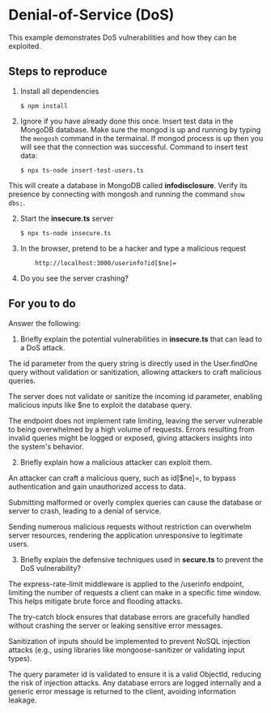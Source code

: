 # Denial-of-Service (DoS)

This example demonstrates DoS vulnerabilities and how they can be exploited.

## Steps to reproduce

1. Install all dependencies

    `$ npm install`

2. Ignore if you have already done this once. Insert test data in the MongoDB database. Make sure the mongod is up and running by typing the `mongosh` command in the termainal. If mongod process is up then you will see that the connection was successful. Command to insert test data:

    `$ npx ts-node insert-test-users.ts`

This will create a database in MongoDB called __infodisclosure__. Verify its presence by connecting with mongosh and running the command `show dbs;`.

2. Start the **insecure.ts** server

    `$ npx ts-node insecure.ts`

3. In the browser, pretend to be a hacker and type a malicious request

    ```
        http://localhost:3000/userinfo?id[$ne]=
    ```

4. Do you see the server crashing?

## For you to do

Answer the following:

1. Briefly explain the potential vulnerabilities in **insecure.ts** that can lead to a DoS attack.

The id parameter from the query string is directly used in the User.findOne query without validation or sanitization, allowing attackers to craft malicious queries.

The server does not validate or sanitize the incoming id parameter, enabling malicious inputs like $ne to exploit the database query.

The endpoint does not implement rate limiting, leaving the server vulnerable to being overwhelmed by a high volume of requests.
Errors resulting from invalid queries might be logged or exposed, giving attackers insights into the system's behavior.

2. Briefly explain how a malicious attacker can exploit them.

An attacker can craft a malicious query, such as id[$ne]=, to bypass authentication and gain unauthorized access to data.

Submitting malformed or overly complex queries can cause the database or server to crash, leading to a denial of service.

Sending numerous malicious requests without restriction can overwhelm server resources, rendering the application unresponsive to legitimate users.

3. Briefly explain the defensive techniques used in **secure.ts** to prevent the DoS vulnerability?

The express-rate-limit middleware is applied to the /userinfo endpoint, limiting the number of requests a client can make in a specific time window. This helps mitigate brute force and flooding attacks.

The try-catch block ensures that database errors are gracefully handled without crashing the server or leaking sensitive error messages.

Sanitization of inputs should be implemented to prevent NoSQL injection attacks (e.g., using libraries like mongoose-sanitizer or validating input types).

The query parameter id is validated to ensure it is a valid ObjectId, reducing the risk of injection attacks.
Any database errors are logged internally and a generic error message is returned to the client, avoiding information leakage.